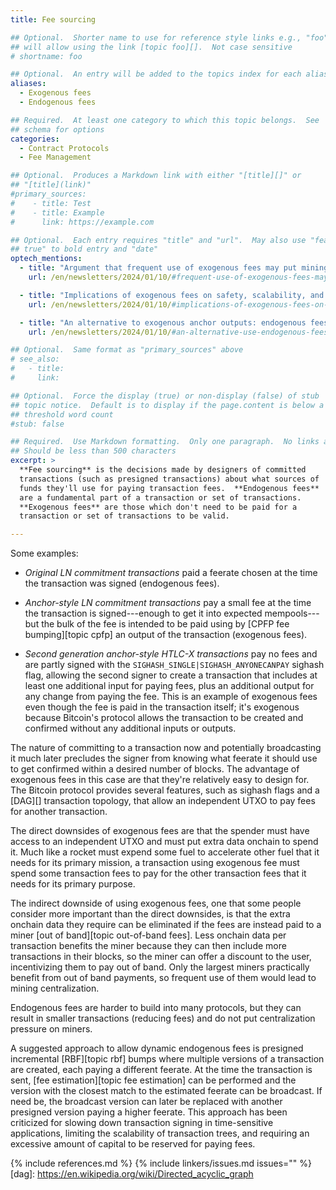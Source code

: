 ```yaml
---
title: Fee sourcing

## Optional.  Shorter name to use for reference style links e.g., "foo"
## will allow using the link [topic foo][].  Not case sensitive
# shortname: foo

## Optional.  An entry will be added to the topics index for each alias
aliases:
  - Exogenous fees
  - Endogenous fees

## Required.  At least one category to which this topic belongs.  See
## schema for options
categories:
  - Contract Protocols
  - Fee Management

## Optional.  Produces a Markdown link with either "[title][]" or
## "[title](link)"
#primary_sources:
#    - title: Test
#    - title: Example
#      link: https://example.com

## Optional.  Each entry requires "title" and "url".  May also use "feature:
## true" to bold entry and "date"
optech_mentions:
  - title: "Argument that frequent use of exogenous fees may put mining decentralization at risk"
    url: /en/newsletters/2024/01/10/#frequent-use-of-exogenous-fees-may-risk-mining-decentralization

  - title: "Implications of exogenous fees on safety, scalability, and costs"
    url: /en/newsletters/2024/01/10/#implications-of-exogenous-fees-on-safety-scalability-and-costs

  - title: "An alternative to exogenous anchor outputs: endogenous fees with presigned incremental RBF bumps"
    url: /en/newsletters/2024/01/10/#an-alternative-use-endogenous-fees-with-presigned-incremental-rbf-bumps

## Optional.  Same format as "primary_sources" above
# see_also:
#   - title:
#     link:

## Optional.  Force the display (true) or non-display (false) of stub
## topic notice.  Default is to display if the page.content is below a
## threshold word count
#stub: false

## Required.  Use Markdown formatting.  Only one paragraph.  No links allowed.
## Should be less than 500 characters
excerpt: >
  **Fee sourcing** is the decisions made by designers of committed
  transactions (such as presigned transactions) about what sources of
  funds they'll use for paying transaction fees.  **Endogenous fees**
  are a fundamental part of a transaction or set of transactions.
  **Exogenous fees** are those which don't need to be paid for a
  transaction or set of transactions to be valid.

---
```

Some examples:

- *Original LN commitment transactions* paid a feerate chosen at the
  time the transaction was signed (endogenous fees).

- *Anchor-style LN commitment transactions* pay a small fee at the time
  the transaction is signed---enough to get it into expected
  mempools---but the bulk of the fee is intended to be paid using by [CPFP
  fee bumping][topic cpfp] an output of the transaction (exogenous
  fees).

- *Second generation anchor-style HTLC-X transactions* pay no fees and
  are partly signed with the `SIGHASH_SINGLE|SIGHASH_ANYONECANPAY`
  sighash flag, allowing the second signer to create a transaction
  that includes at least one additional input for paying fees, plus an
  additional output for any change from paying the fee.  This is an
  example of exogenous fees even though the fee is paid in the
  transaction itself; it's exogenous because Bitcoin's protocol allows
  the transaction to be created and confirmed without any additional
  inputs or outputs.

The nature of committing to a transaction now and potentially
broadcasting it much later precludes the signer from knowing what
feerate it should use to get confirmed within a desired number of
blocks.  The advantage of exogenous fees in this case are that they're
relatively easy to design for.  The Bitcoin protocol provides several
features, such as sighash flags and a [DAG][] transaction topology, that
allow an independent UTXO to pay fees for another transaction.

The direct downsides of exogenous fees are that the spender must have
access to an independent UTXO and must put extra data onchain to spend
it.  Much like a rocket must expend some fuel to accelerate other fuel
that it needs for its primary mission, a transaction using exogenous fee
must spend some transaction fees to pay for the other transaction fees
that it needs for its primary purpose.

The indirect downside of using exogenous fees, one that some people
consider more important than the direct downsides, is that the extra
onchain data they require can be eliminated if the fees are instead paid
to a miner [out of band][topic out-of-band fees].  Less onchain data per
transaction benefits the miner because they can then include more
transactions in their blocks, so the miner can offer a discount to the
user, incentivizing them to pay out of band.  Only the largest miners
practically benefit from out of band payments, so frequent use of them
would lead to mining centralization.

Endogenous fees are harder to build into many protocols, but they can
result in smaller transactions (reducing fees) and do not put
centralization pressure on miners.

A suggested approach to allow dynamic endogenous fees is presigned
incremental [RBF][topic rbf] bumps where multiple versions of a
transaction are created, each paying a different feerate.  At the time
the transaction is sent, [fee estimation][topic fee estimation] can be
performed and the version with the closest match to the estimated
feerate can be broadcast.  If need be, the broadcast version can later
be replaced with another presigned version paying a higher feerate.
This approach has been criticized for slowing down transaction signing
in time-sensitive applications, limiting the scalability of transaction
trees, and requiring an excessive amount of capital to be reserved for
paying fees.

{% include references.md %}
{% include linkers/issues.md issues="" %}
[dag]: https://en.wikipedia.org/wiki/Directed_acyclic_graph
